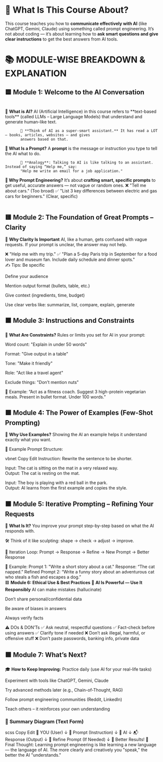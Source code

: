 # 🧠 What Is This Course About?
This course teaches you how to **communicate effectively with AI** (like ChatGPT, Gemini, Claude) using 
something called prompt engineering.
It’s not about coding — it’s about learning how to **ask smart questions and give clear instructions** to get 
the best answers from AI tools.

# 📚 MODULE-WISE BREAKDOWN & EXPLANATION

## 🟦 Module 1: Welcome to the AI Conversation
<br>
🔹 <b>What is AI?</b>
AI (Artificial Intelligence) in this course refers to **text-based tools** (called LLMs – Large Language Models) 
that understand and generate human-like text.

           🧠 **Think of AI as a super-smart assistant.** It has read a LOT — books, articles, websites — and gives 
           answers based on that.

**🔹 What Is a Prompt?**
A **prompt** is the message or instruction you type to tell the AI what to do.

           📌 **Analogy**: Talking to AI is like talking to an assistant. Instead of saying “Help me,” say:
           "Help me write an email for a job application."

**🔹 Why Prompt Engineering?**
It’s about **crafting smart, specific prompts** to get useful, accurate answers — not vague or random ones.
           ❌ "Tell me about cars." (Too broad)
           ✅ "List 3 key differences between electric and gas cars for beginners." (Clear, specific)
<br><br>
## 🟨 Module 2: The Foundation of Great Prompts – Clarity
🔹 **Why Clarity Is Important**
AI, like a human, gets confused with vague requests. If your prompt is unclear, the answer may not help.

❌ "Help me with my trip."
✅ "Plan a 5-day Paris trip in September for a food lover and museum fan. Include daily schedule and dinner spots."
</br>
✍️ Tips:
Be specific

Define your audience

Mention output format (bullets, table, etc.)

Give context (ingredients, time, budget)

Use clear verbs like: summarize, list, compare, explain, generate
</br>
## 🟧 Module 3: Instructions and Constraints
🔹 **What Are Constraints?**
Rules or limits you set for AI in your prompt:

Word count: "Explain in under 50 words"

Format: "Give output in a table"

Tone: "Make it friendly"

Role: "Act like a travel agent"

Exclude things: "Don’t mention nuts"

📌 Example:
“Act as a fitness coach. Suggest 3 high-protein vegetarian meals. Present in bullet format. Under 100 words.”
</br>
## 🟪 Module 4: The Power of Examples (Few-Shot Prompting)
🔹 **Why Use Examples?**
Showing the AI an example helps it understand exactly what you want.

📌 Example Prompt Structure:

vbnet
Copy
Edit
Instruction: Rewrite the sentence to be shorter.

Input: The cat is sitting on the mat in a very relaxed way.  
Output: The cat is resting on the mat.

Input: The boy is playing with a red ball in the park.  
Output:
AI learns from the first example and copies the style.
</br>
## 🟫 Module 5: Iterative Prompting – Refining Your Requests
🔹 **What Is It?**
You improve your prompt step-by-step based on what the AI responds with.

🛠️ Think of it like sculpting: shape → check → adjust → improve.

🔁 Iteration Loop:
Prompt → Response → Refine → New Prompt → Better Response

🧠 Example:
Prompt 1: "Write a short story about a cat."
Response: “The cat napped.”
Refined Prompt 2: “Write a funny story about an adventurous cat who steals a fish and escapes a dog.”
</br>
🟥 **Module 6: Ethical Use & Best Practices**
🔹 **AI Is Powerful — Use It Responsibly**
AI can make mistakes (hallucinate)

Don’t share personal/confidential data

Be aware of biases in answers

Always verify facts

⚠️ DOs & DON’Ts
✅ Ask neutral, respectful questions
✅ Fact-check before using answers
✅ Clarify tone if needed
❌ Don’t ask illegal, harmful, or offensive stuff
❌ Don’t paste passwords, banking info, private data
</br>
## 🟩 Module 7: What’s Next?
🎓 **How to Keep Improving:**
Practice daily (use AI for your real-life tasks)

Experiment with tools like ChatGPT, Gemini, Claude

Try advanced methods later (e.g., Chain-of-Thought, RAG)

Follow prompt engineering communities (Reddit, LinkedIn)

Teach others – it reinforces your own understanding

### 🧩 **Summary Diagram (Text Form)**
scss
Copy
Edit
           👤 YOU (User)
               ↓
        📝 Prompt (Instruction)
               ↓
            🤖 AI
               ↓
       📬 Response (Output)
               ↓
   🔁 Refine Prompt (If Needed)
               ↓
        🎯 Better Results!
📝 Final Thought:
Learning prompt engineering is like learning a new language — the language of AI. The more clearly and creatively you "speak," the better the AI "understands."
